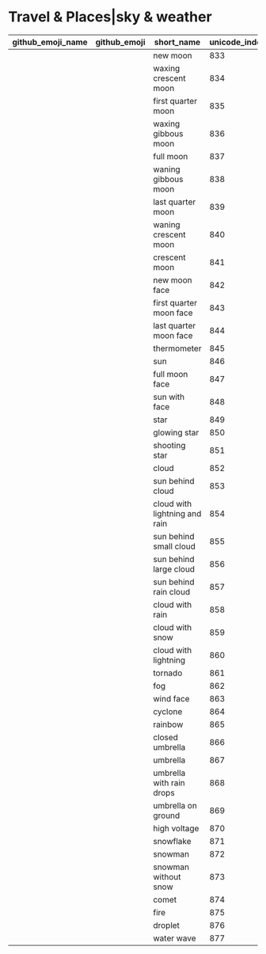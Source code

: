 # Travel & Places|sky & weather

|github_emoji_name|github_emoji|short_name|unicode_index|
|---|---|---|---|
|||new moon|833|
|||waxing crescent moon|834|
|||first quarter moon|835|
|||waxing gibbous moon|836|
|||full moon|837|
|||waning gibbous moon|838|
|||last quarter moon|839|
|||waning crescent moon|840|
|||crescent moon|841|
|||new moon face|842|
|||first quarter moon face|843|
|||last quarter moon face|844|
|||thermometer|845|
|||sun|846|
|||full moon face|847|
|||sun with face|848|
|||star|849|
|||glowing star|850|
|||shooting star|851|
|||cloud|852|
|||sun behind cloud|853|
|||cloud with lightning and rain|854|
|||sun behind small cloud|855|
|||sun behind large cloud|856|
|||sun behind rain cloud|857|
|||cloud with rain|858|
|||cloud with snow|859|
|||cloud with lightning|860|
|||tornado|861|
|||fog|862|
|||wind face|863|
|||cyclone|864|
|||rainbow|865|
|||closed umbrella|866|
|||umbrella|867|
|||umbrella with rain drops|868|
|||umbrella on ground|869|
|||high voltage|870|
|||snowflake|871|
|||snowman|872|
|||snowman without snow|873|
|||comet|874|
|||fire|875|
|||droplet|876|
|||water wave|877|
